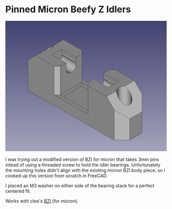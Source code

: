 # Pinned Micron Beefy Z Idlers

![Pinned BZI carriage model](images/pinned_micron_BZI_model.png)

I was trying out a modified version of BZI for micron that takes 3mm pins intead
of using a threaded screw to hold the idler bearings. Unfortunately the mounting
holes didn't align with the existing micron BZI body piece, so I cooked up this
version from scratch in FreeCAD.

I placed an M3 washer on either side of the bearing stack for a perfect centered fit.

Works with clee's [BZI](https://github.com/clee/VoronBFI) (for micron).
